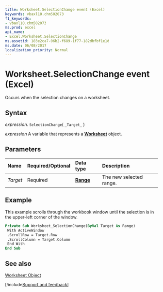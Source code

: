 ```yaml
---
title: Worksheet.SelectionChange event (Excel)
keywords: vbaxl10.chm502073
f1_keywords:
- vbaxl10.chm502073
ms.prod: excel
api_name:
- Excel.Worksheet.SelectionChange
ms.assetid: 183e2ca7-06b2-f689-1f77-182dbfbf1e1d
ms.date: 06/08/2017
localization_priority: Normal
---
```



# Worksheet.SelectionChange event (Excel)

Occurs when the selection changes on a worksheet.


## Syntax

_expression_. `SelectionChange`( `_Target_` )

_expression_ A variable that represents a **[Worksheet](Excel.Worksheet.md)** object.


## Parameters



|Name|Required/Optional|Data type|Description|
|:-----|:-----|:-----|:-----|
| _Target_|Required| **[Range](Excel.Range(object).md)**|The new selected range.|

## Example

This example scrolls through the workbook window until the selection is in the upper-left corner of the window.


```vb
Private Sub Worksheet_SelectionChange(ByVal Target As Range) 
 With ActiveWindow 
 .ScrollRow = Target.Row 
 .ScrollColumn = Target.Column 
 End With 
End Sub
```


## See also


[Worksheet Object](Excel.Worksheet.md)

[!include[Support and feedback](~/includes/feedback-boilerplate.md)]

